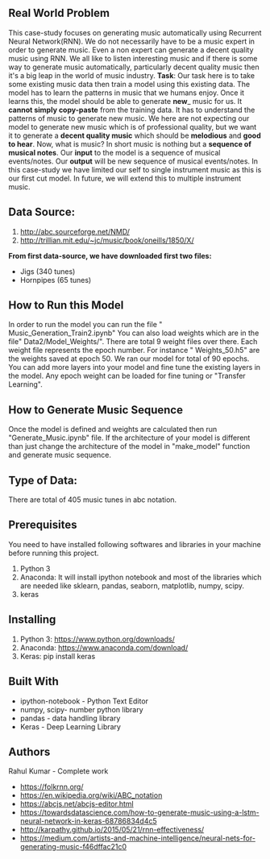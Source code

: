 
## Real World Problem
This case-study focuses on generating music automatically using Recurrent Neural Network(RNN). 
We do not necessarily have to be a music expert in order to generate music. Even a non expert can generate a decent quality music using RNN.
We all like to listen interesting music and if there is some way to generate music automatically, particularly decent quality music then it's a big leap in the world of music industry.
__Task__: Our task here is to take some existing music data then train a model using this existing data. The model has to learn the patterns in music that we humans enjoy. Once it learns this, the model should be able to generate __new___ music for us. It __cannot simply copy-paste__ from the training data. It has to understand the patterns of music to generate new music. We here are not expecting our model to generate new music which is of professional quality, but we want it to generate a __decent quality music__ which should be __melodious__ and __good to hear__.
Now, what is music? In short music is nothing but a __sequence of musical notes__. Our __input__ to the model is a sequence of musical events/notes. Our __output__ will be new sequence of musical events/notes. In this case-study we have limited our self to single instrument music as this is our first cut model. In future, we will extend this to multiple instrument music. 
## Data Source:
1. http://abc.sourceforge.net/NMD/
2. http://trillian.mit.edu/~jc/music/book/oneills/1850/X/

__From first data-source, we have downloaded first two files:__
* Jigs (340 tunes)
* Hornpipes (65 tunes)
## How to Run this Model
In order to run the model you can run the file " Music_Generation_Train2.ipynb"
You can also load weights which are in the file" Data2/Model_Weights/". There are total 9 weight files over there. Each weight file represents the epoch number. For instance " Weights_50.h5" are the weights saved at epoch 50. We ran our model for total of 90 epochs. 
You can add more layers into your model and fine tune the existing layers in the model. Any epoch weight can be loaded for fine tuning or "Transfer Learning".
## How to Generate Music Sequence
Once the model is defined and weights are calculated then run "Generate_Music.ipynb" file. If the architecture of your model is different than just change the architecture of the model in "make_model" function and generate music sequence.
## Type of Data:
There are total of 405 music tunes in abc notation.
## Prerequisites
You need to have installed following softwares and libraries in your machine before running this project.
1. Python 3
2. Anaconda: It will install ipython notebook and most of the libraries which are needed like sklearn, pandas, seaborn, matplotlib, numpy, scipy.
3. keras
## Installing
1. Python 3: https://www.python.org/downloads/
2. Anaconda: https://www.anaconda.com/download/
3. Keras: pip install keras
## Built With
* ipython-notebook - Python Text Editor
* numpy, scipy- number python library
* pandas - data handling library
* Keras - Deep Learning Library
## Authors
Rahul Kumar - Complete work  

* https://folkrnn.org/
* https://en.wikipedia.org/wiki/ABC_notation
* https://abcjs.net/abcjs-editor.html
* https://towardsdatascience.com/how-to-generate-music-using-a-lstm-neural-network-in-keras-68786834d4c5
* http://karpathy.github.io/2015/05/21/rnn-effectiveness/
* https://medium.com/artists-and-machine-intelligence/neural-nets-for-generating-music-f46dffac21c0
